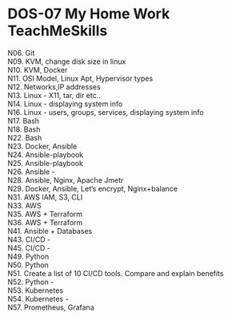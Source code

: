 # DOS-07 My Home Work TeachMeSkills

N06. Git  
N09. KVM, change disk size in linux  
N10. KVM, Docker  
N11. OSI Model, Linux Apt, Hypervisor types   
N12. Networks,IP addresses  
N13. Linux - X11, tar, dir etc..  
N14. Linux - displaying system info  
N16. Linux - users, groups, services, displaying system info  
N17. Bash  
N18. Bash  
N22. Bash   
N23. Docker, Ansible  
N24. Ansible-playbook  
N25. Ansible-playbook  
N26. Ansible -  
N28. Ansible, Nginx, Apache Jmetr  
N29. Docker, Ansible, Let’s encrypt, Nginx+balance  
N31. AWS IAM, S3, CLI  
N33. AWS  
N35. AWS + Terraform  
N36. AWS + Terraform  
N41. Ansible + Databases  
N43. CI/CD -  
N45. CI/CD -   
N49. Python  
N50. Python  
N51. Create a list of 10 CI/CD tools. Compare and explain benefits  
N52. Python -   
N53. Kubernetes  
N54. Kubernetes -  
N57. Prometheus, Grafana   
